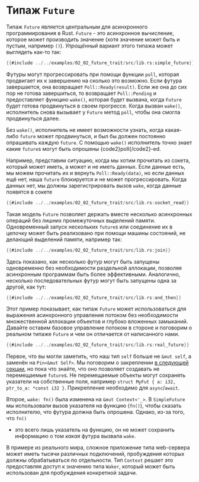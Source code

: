 # Типаж `Future`

Типаж `Future` является центральным для асинхронного программирования в Rust. `Future` - это асинхронное вычисление, которое может производить значение (хотя значение может быть и пустым, например `()`). 
*Упрощённый* вариант этого типажа может выглядеть как-то 
так:

```rust
{{#include ../../examples/02_02_future_trait/src/lib.rs:simple_future}}
```

Футуры могут прогрессировать при помощи функции `poll`, которая продвигает их к завершению на сколько это возможно. Если футура завершается, она возвращает `Poll::Ready(result)`. Если же она до сих пор не готова завершиться, то возвращает `Poll::Pending` и предоставляет функцию `wake()`, которая будет вызвана, когда `Future` будет готова продвинуться в своем прогрессе. Когда вызван `wake()`, исполнитель снова вызывает у `Future` метод `poll`, чтобы она смогла продвинуться далее.

Без `wake()`, исполнитель не имеет возможности узнать, когда какая-либо `future` может продвинуться, и был бы должен постоянно опрашивать каждую `future`. С помощью `wake()` исполнитель точно знает какие `future`s могут быть опрошены {code2}poll{/code2}-ed.

Например, представим ситуацию, когда мы хотим прочитать из сокета, который может иметь, а может и не иметь данных. Если данные есть, мы можем прочитать их и вернуть `Poll::Ready(data)`, но если данных ещё нет, наша `future` блокируется и не может прогрессировать. Когда данных нет, мы должны зарегистрировать вызов `wake`, когда данные появятся в сокете

```rust
{{#include ../../examples/02_02_future_trait/src/lib.rs:socket_read}}
```

Такая модель `Future` позволяет держать вместе несколько асинхронных операций без лишних промежуточных выделений памяти. Одновременный запуск нескольких `future`s или соединение их в цепочку может быть реализовано при помощи машины состояний, не делающий выделений памяти, например так:

```rust
{{#include ../../examples/02_02_future_trait/src/lib.rs:join}}
```

Здесь показано, как несколько футур могут быть запущены 
одновременно без необходимости раздельной аллокации, позволяя 
асинхронным программам быть более эффективными. Аналогично, 
несколько последовательных футур могут быть запущены одна за 
другой, как тут:

```rust
{{#include ../../examples/02_02_future_trait/src/lib.rs:and_then}}
```

Этот пример показывает, как типаж `Future` может 
использоваться для выражения асинхронного управления потоком 
без необходимости множественной аллокации объектов и глубоко 
вложенных замыканий. Давайте оставим базовое управление 
потоком в стороне и поговорим о реальном типаже 
`Future` и чем он отличается от написанного нами.

```rust
{{#include ../../examples/02_02_future_trait/src/lib.rs:real_future}}
```

Первое, что вы могли заметить, что наш тип `self` больше не `&mut self`, а заменён на `Pin<&mut Self>`. Мы поговорим о закреплении [в следующей секции], но пока что знайте, что оно позволяет создавать не перемещаемые `future`s. Не перемещаемые объекты могут сохранять указатели на собственные поля, например 
`struct MyFut { a: i32, ptr_to_a: *const i32 }`. Прикрепление необходимо для `async`/`await`.

Второе, `wake: fn()` была изменена на
`&mut Context<'_>`. В
`SimpleFuture` мы использовали вызов указателя на
функцию (`fn()`), чтобы сказать исполнителю, что
футура должна быть опрошена. Однако, из-за того, что `fn()`
- это всего лишь указатель на функцию, он не может сохранить информацию о том
_какая_ футура вызвала `wake`.

В примере из реального мира, сложное приложение типа web-сервера может иметь тысячи различных подключений, пробуждения которых должны обрабатываться по отдельности. Тип  `Context` решает это предоставляя доступ к значению типа `Waker`, который может быть использован для пробуждения конкретной задачи.


[в следующей секции]: ../04_pinning/01_chapter.md